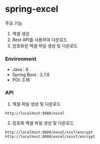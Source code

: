 # spring-excel

주요 기능
1. 엑셀 생성
2. Rest API를 사용하여 다운로드
3. 암호화된 엑셀 파일 생성 및 다운로드

### Environment
- Java : 8
- Spring Boot : 2.7.8
- POI: 3.16

### API
1. 엑셀 파일 생성 및 다운로드
```text
http://localhost:8080/excel
```
2. 암호화 엑셀 파일 생성 및 다운로드
```text
http://localhost:8080/excel/xssf/encrypt
http://localhost:8080/excel/sxssf/encrypt
```